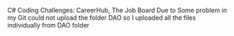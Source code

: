 C# Coding Challenges: CareerHub, The Job Board
Due to Some problem in my Git could not upload the folder DAO so I uploaded all the files individually from DAO folder
